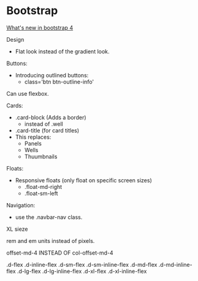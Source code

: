 Bootstrap
=========


[What's new in bootstrap 4](https://www.youtube.com/watch?v=N8GksI_-iIM)

Design
 * Flat look instead of the gradient look.


Buttons:
 * Introducing outlined buttons:
   * class='btn btn-outline-info'

Can use flexbox.


Cards:
 * .card-block (Adds a border)
   * instead of .well
 * .card-title (for card titles)
 * This replaces:
   * Panels
   * Wells
   * Thuumbnails


Floats:
 * Responsive floats (only float on specific screen sizes)
   * .float-md-right
   * .float-sm-left


Navigation:
 * use the .navbar-nav class.
 


XL sieze



rem and em units instead of pixels.


offset-md-4 INSTEAD OF col-offset-md-4







.d-flex
.d-inline-flex
.d-sm-flex
.d-sm-inline-flex
.d-md-flex
.d-md-inline-flex
.d-lg-flex
.d-lg-inline-flex
.d-xl-flex
.d-xl-inline-flex


